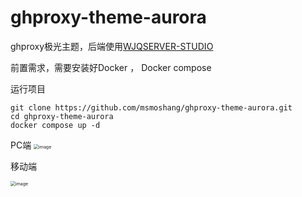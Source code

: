# ghproxy-theme-aurora
ghproxy极光主题，后端使用[WJQSERVER-STUDIO](https://github.com/WJQSERVER-STUDIO/ghproxy/)

前置需求，需要安装好Docker ， Docker compose

运行项目

```
git clone https://github.com/msmoshang/ghproxy-theme-aurora.git
cd ghproxy-theme-aurora
docker compose up -d
```

PC端
<img src="https://github.com/user-attachments/assets/b7fa6537-e0b1-4bdf-b620-176010dee1db" alt="image" style="zoom: 50%;" />


移动端

<img src="https://github.com/user-attachments/assets/67b3e843-252f-45f5-9eb1-ec71cd6ed867" alt="image" style="zoom: 50%;" />

